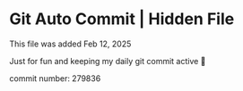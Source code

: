 # Git Auto Commit | Hidden File

This file was added Feb 12, 2025

Just for fun and keeping my daily git commit active 🤪

commit number: 279836
